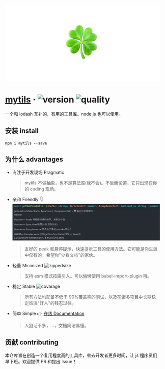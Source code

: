 ![Image text](https://raw.githubusercontent.com/milobluebell/imgs-repo/master/WX20200322-010957%402x.png)

# [mytils](https://milobluebell.github.io/mytils/#/) &middot; <img alt="version" src="https://img.shields.io/npm/v/mytils?color=42b983"> <img alt="quality" src="https://img.shields.io/codacy/grade/29c42e17c0b341099cbc3d552ff6bff6?color=%2342b983">

一个和 lodash 互补的、有用的工具库。node.js 也可以使用。

## 安装 install

```
npm i mytils --save

```

## 为什么 advantages

- 专注于开发现场 Pragmatic

  > mytils 不做抽象，也不是算法库(我不会)。不坐而论道，它只出现在你的 coding 现场。

- 亲和 Friendly 👇 <img alt="zippedsize" src="https://raw.githubusercontent.com/milobluebell/imgs-repo/master/adv1.png">

  > 友好的 peak 和悬停提示，快速提示工具的使用方法。它可能是你生涯中仅有的，希望你"少看文档"的家伙。

- 轻量 Minimized <img alt="zippedsize" src="https://img.shields.io/bundlephobia/minzip/mytils?color=%2342b983">

  > 支持 esm 模式按需引入。可以偷懒使用 babel-import-plugin 哦。

- 稳定 Stable <img alt="covarage" src="https://img.shields.io/codecov/c/github/milobluebell/mytils">

  > 所有方法均配备不低于 90%覆盖率的测试，以及在诸多项目中长期稳定饰演"好人"的残忍过往。

- 简单 Simple 👉 [在线 Documentation](https:///mytils.site)

  > 人狠话不多，...，文档简洁易懂。

## 贡献 contributing

本仓库旨在创造一个复用程度高的工具库，省去开发者更多时间，让 js 程序员们早下班。欢迎提供 PR 和提出 Issue！
